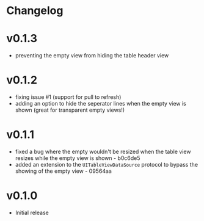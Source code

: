 # Changelog

# v0.1.3
- preventing the empty view from hiding the table header view

# v0.1.2
- fixing issue #1 (support for pull to refresh)
- adding an option to hide the seperator lines when the empty view is shown (great for transparent empty views!)

# v0.1.1
- fixed a bug where the empty wouldn't be resized when the table view resizes while the empty view is shown - b0c6de5
- added an extension to the `UITableViewDataSource` protocol to bypass the showing of the empty view - 09564aa

# v0.1.0

- Initial release
